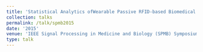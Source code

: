```yaml
---
title: 'Statistical Analytics ofWearable Passive RFID-based Biomedical Textile Monitors for Real-Time State Classification'
collection: talks
permalink: /talk/spmb2015
date: '2015'
venue: 'IEEE Signal Processing in Medicine and Biology (SPMB) Symposium Poster with Kapil Dandekar, Genevieve Dion, Tim Kurzweg, and Adam Fontecchio'
type: talk
---
```



